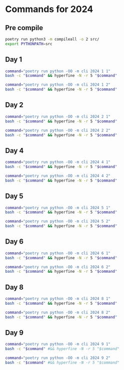 # Commands for 2024

## Pre compile

```sh
poetry run python3 -m compileall -o 2 src/
export PYTHONPATH=src
```

## Day 1

```sh
command="poetry run python -OO -m cli 2024 1 1"
bash -c "$command" && hyperfine -N -r 5 "$command"
```

```sh
command="poetry run python -OO -m cli 2024 1 2"
bash -c "$command" && hyperfine -N -r 5 "$command"
```

## Day 2

```sh
command="poetry run python -OO -m cli 2024 2 1"
bash -c "$command" && hyperfine -N -r 5 "$command"
```

```sh
command="poetry run python -OO -m cli 2024 2 2"
bash -c "$command" && hyperfine -N -r 5 "$command"
```

## Day 4

```sh
command="poetry run python -OO -m cli 2024 4 1"
bash -c "$command" && hyperfine -N -r 5 "$command"
```

```sh
command="poetry run python -OO -m cli 2024 4 2"
bash -c "$command" && hyperfine -N -r 5 "$command"
```

## Day 5

```sh
command="poetry run python -OO -m cli 2024 5 1"
bash -c "$command" && hyperfine -N -r 5 "$command"
```

```sh
command="poetry run python -OO -m cli 2024 5 2"
bash -c "$command" && hyperfine -N -r 5 "$command"
```

## Day 6

```sh
command="poetry run python -OO -m cli 2024 6 1"
bash -c "$command" && hyperfine -N -r 5 "$command"
```

```sh
command="poetry run python -OO -m cli 2024 6 2"
bash -c "$command" && hyperfine -N -r 5 "$command"
```

## Day 8

```sh
command="poetry run python -OO -m cli 2024 8 1"
bash -c "$command" && hyperfine -N -r 5 "$command"
```

```sh
command="poetry run python -OO -m cli 2024 8 2"
bash -c "$command" && hyperfine -N -r 5 "$command"
```

## Day 9

```sh
command="poetry run python -OO -m cli 2024 9 1"
bash -c "$command" #&& hyperfine -N -r 5 "$command"
```

```sh
command="poetry run python -OO -m cli 2024 9 2"
bash -c "$command" #&& hyperfine -N -r 5 "$command"
```
